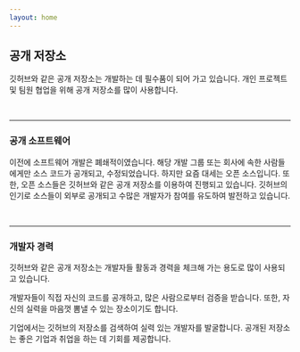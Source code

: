 ```yaml
---
layout: home
---
```

## 공개 저장소
깃허브와 같은 공개 저장소는 개발하는 데 필수품이 되어 가고 있습니다. 개인 프로젝트 및 팀원 협업을 위해 공개 저장소를 많이 사용합니다.  

<br>
<hr>

### 공개 소프트웨어
이전에 소프트웨어 개발은 폐쇄적이였습니다. 해당 개발 그룹 또는 회사에 속한 사람들에게만 소스 코드가 공개되고, 수정되었습니다. 하지만 요즘 대세는 오픈 소스입니다. 또한, 오픈 소스들은 깃허브와 같은 공개 저장소를 이용하여 진행되고 있습니다. 깃허브의 인기로 소스들이 외부로 공개되고 수많은 개발자가 참여를 유도하여 발전하고 있습니다.  

<br>
<hr>

### 개발자 경력
깃허브와 같은 공개 저장소는 개발자들 활동과 경력을 체크해 가는 용도로 많이 사용되고 있습니다.  

개발자들이 직접 자신의 코드를 공개하고, 많은 사람으로부터 검증을 받습니다. 또한, 자신의 실력을 마음껏 뽐낼 수 있는 장소이기도 합니다.  

기업에서는 깃허브의 저장소를 검색하여 실력 있는 개발자를 발굴합니다. 공개된 저장소는 좋은 기업과 취업을 하는 데 기회를 제공합니다.  

<br><br><br>